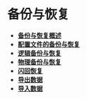 # 备份与恢复<a name="ZH-CN_TOPIC_0264264809"></a>

-   **[备份与恢复概述](备份与恢复概述.md)**  
-   **[配置文件的备份与恢复](配置文件的备份与恢复.md)**  
-   **[逻辑备份与恢复](逻辑备份与恢复.md)**
-   **[物理备份与恢复](物理备份与恢复.md)**
-   **[闪回恢复](闪回恢复.md)**
-   **[导出数据](导出数据.md)**
-   **[导入数据](导入数据.md)**

